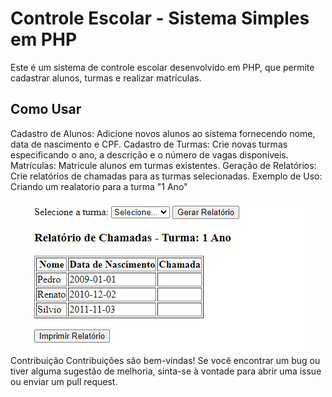 # Controle Escolar - Sistema Simples em PHP
Este é um sistema de controle escolar desenvolvido em PHP, que permite cadastrar alunos, turmas e realizar matrículas.

## Como Usar
Cadastro de Alunos: Adicione novos alunos ao sistema fornecendo nome, data de nascimento e CPF.
Cadastro de Turmas: Crie novas turmas especificando o ano, a descrição e o número de vagas disponíveis.
Matrículas: Matricule alunos em turmas existentes.
Geração de Relatórios: Crie relatórios de chamadas para as turmas selecionadas.
Exemplo de Uso: Criando um realatorio para a turma "1 Ano"
<div align="center">
    <img src="tabela_alunos.png" alt="Tabela de Alunos">
</div>
Contribuição
Contribuições são bem-vindas! Se você encontrar um bug ou tiver alguma sugestão de melhoria, sinta-se à vontade para abrir uma issue ou enviar um pull request.
